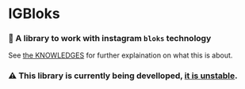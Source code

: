 # IGBloks
### 🧱 A library to work with instagram `bloks` technology
See [the KNOWLEDGES](./KNOWLEDGES/) for further explaination on what this is about.
### ⚠️ This library is currently being develloped, <u>it is unstable</u>.

